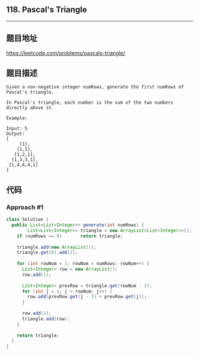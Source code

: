 ## 118. Pascal's Triangle

----
## 题目地址

https://leetcode.com/problems/pascals-triangle/

## 题目描述
```
Given a non-negative integer numRows, generate the first numRows of Pascal's triangle.

In Pascal's triangle, each number is the sum of the two numbers directly above it.

Example:

Input: 5
Output:
[
     [1],
    [1,1],
   [1,2,1],
  [1,3,3,1],
 [1,4,6,4,1]
]
```

## 代码

### Approach #1 

```java
class Solution {
  public List<List<Integer>> generate(int numRows) {
		List<List<Integer>> triangle = new ArrayList<List<Integer>>();
    if (numRows == 0)		return triangle;
    
    triangle.add(new ArrayList());
    triangle.get(0).add(1);
    
    for (int rowNum = 1; rowNum < numRows; rowNum++) {
      List<Integer> row = new ArrayList();
      row.add(1);
      
      List<Integer> prevRow = triangle.get(rowNum - 1);
      for (int j = 1; j < rowNum; j++) {
        row.add(prevRow.get(j - 1) + prevRow.get(j));
      }
      
      row.add(1);
      triangle.add(row);
    }
    
    return triangle;
  }
}
```















